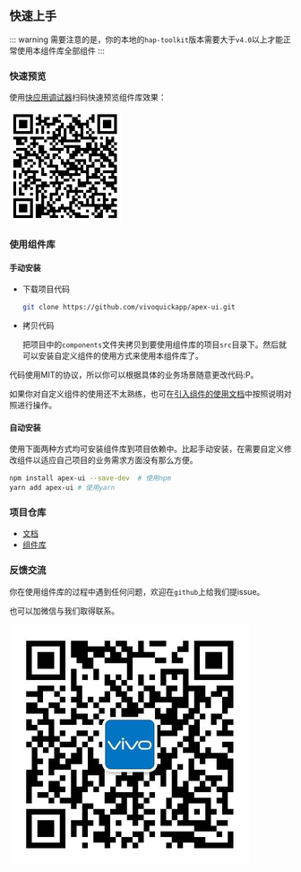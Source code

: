 ## 快速上手

::: warning
需要注意的是，你的本地的`hap-toolkit`版本需要大于`v4.0`以上才能正常使用本组件库全部组件
:::

### 快速预览

使用[快应用调试器](https://statres.quickapp.cn/quickapp/quickapp/201806/file/quickapp_debugger.apk)扫码快速预览组件库效果：

![qrcode](../assets/qrcode.png)

### 使用组件库

#### 手动安装

- 下载项目代码

  ```sh
  git clone https://github.com/vivoquickapp/apex-ui.git
  ```

- 拷贝代码

  把项目中的`components`文件夹拷贝到要使用组件库的项目`src`目录下。然后就可以安装自定义组件的使用方式来使用本组件库了。

代码使用MIT的协议，所以你可以根据具体的业务场景随意更改代码:P。

如果你对自定义组件的使用还不太熟练，也可在[引入组件的使用文档](https://doc.quickapp.cn/tutorial/overview/project-structure.html?h=%E5%BC%95%E5%85%A5%E8%87%AA%E5%AE%9A%E4%B9%89%E7%BB%84%E4%BB%B6)中按照说明对照进行操作。

#### 自动安装

使用下面两种方式均可安装组件库到项目依赖中。比起手动安装，在需要自定义修改组件以适应自己项目的业务需求方面没有那么方便。

```sh
npm install apex-ui --save-dev  # 使用npm
yarn add apex-ui # 使用yarn
```

### 项目仓库

- [文档](https://github.com/vivoquickapp/apex-ui-docs.git)
- [组件库](https://github.com/vivoquickapp/apex-ui.git)

### 反馈交流

你在使用组件库的过程中遇到任何问题，欢迎在`github`上给我们提issue。

也可以加微信与我们取得联系。

![技术弟](../assets/vivobro.jpg)

